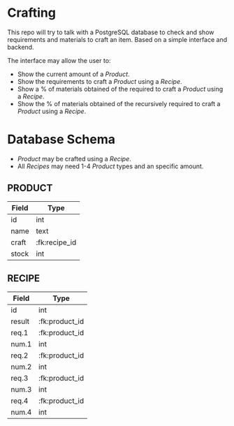 # Crafting
This repo will try to talk with a PostgreSQL database to check and show requirements and materials to craft an item.
Based on a simple interface and backend.

The interface may allow the user to:

- Show the current amount of a _Product_.
- Show the requirements to craft a _Product_ using a _Recipe_.
- Show a % of materials obtained of the required to craft a _Product_ using a _Recipe_.
- Show the % of materials obtained of the recursively required to craft a _Product_ using a _Recipe_.

# Database Schema

- _Product_ may be crafted using a _Recipe_.
- All _Recipes_ may need 1-4 _Product_ types and an specific amount.

## PRODUCT

| Field | Type          |
|-------|---------------|
| id    | int           |
| name  | text          | 
| craft | :fk:recipe_id |
| stock | int           |

## RECIPE

| Field | Type           |
|-------|----------------|
| id    | int            |
| result| :fk:product_id |
| req.1 | :fk:product_id |
| num.1 | int            |
| req.2 | :fk:product_id |
| num.2 | int            |
| req.3 | :fk:product_id |
| num.3 | int            |
| req.4 | :fk:product_id |
| num.4 | int            |


